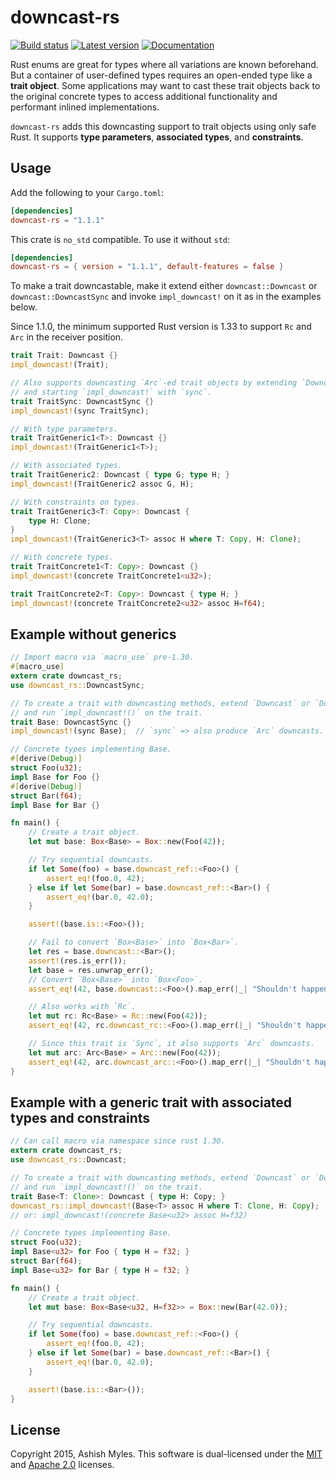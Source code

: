 # downcast-rs

[![Build status](https://img.shields.io/github/workflow/status/marcianx/downcast-rs/CI/master)](https://github.com/marcianx/downcast-rs/actions)
[![Latest version](https://img.shields.io/crates/v/downcast-rs.svg)](https://crates.io/crates/downcast-rs)
[![Documentation](https://docs.rs/downcast-rs/badge.svg)](https://docs.rs/downcast-rs)

Rust enums are great for types where all variations are known beforehand. But a
container of user-defined types requires an open-ended type like a **trait
object**. Some applications may want to cast these trait objects back to the
original concrete types to access additional functionality and performant
inlined implementations.

`downcast-rs` adds this downcasting support to trait objects using only safe
Rust. It supports **type parameters**, **associated types**, and **constraints**.

## Usage

Add the following to your `Cargo.toml`:

```toml
[dependencies]
downcast-rs = "1.1.1"
```

This crate is `no_std` compatible. To use it without `std`:

```toml
[dependencies]
downcast-rs = { version = "1.1.1", default-features = false }
```

To make a trait downcastable, make it extend either `downcast::Downcast` or
`downcast::DowncastSync` and invoke `impl_downcast!` on it as in the examples
below.

Since 1.1.0, the minimum supported Rust version is 1.33 to support `Rc` and `Arc`
in the receiver position.

```rust
trait Trait: Downcast {}
impl_downcast!(Trait);

// Also supports downcasting `Arc`-ed trait objects by extending `DowncastSync`
// and starting `impl_downcast!` with `sync`.
trait TraitSync: DowncastSync {}
impl_downcast!(sync TraitSync);

// With type parameters.
trait TraitGeneric1<T>: Downcast {}
impl_downcast!(TraitGeneric1<T>);

// With associated types.
trait TraitGeneric2: Downcast { type G; type H; }
impl_downcast!(TraitGeneric2 assoc G, H);

// With constraints on types.
trait TraitGeneric3<T: Copy>: Downcast {
    type H: Clone;
}
impl_downcast!(TraitGeneric3<T> assoc H where T: Copy, H: Clone);

// With concrete types.
trait TraitConcrete1<T: Copy>: Downcast {}
impl_downcast!(concrete TraitConcrete1<u32>);

trait TraitConcrete2<T: Copy>: Downcast { type H; }
impl_downcast!(concrete TraitConcrete2<u32> assoc H=f64);
```

## Example without generics

```rust
// Import macro via `macro_use` pre-1.30.
#[macro_use]
extern crate downcast_rs;
use downcast_rs::DowncastSync;

// To create a trait with downcasting methods, extend `Downcast` or `DowncastSync`
// and run `impl_downcast!()` on the trait.
trait Base: DowncastSync {}
impl_downcast!(sync Base);  // `sync` => also produce `Arc` downcasts.

// Concrete types implementing Base.
#[derive(Debug)]
struct Foo(u32);
impl Base for Foo {}
#[derive(Debug)]
struct Bar(f64);
impl Base for Bar {}

fn main() {
    // Create a trait object.
    let mut base: Box<Base> = Box::new(Foo(42));

    // Try sequential downcasts.
    if let Some(foo) = base.downcast_ref::<Foo>() {
        assert_eq!(foo.0, 42);
    } else if let Some(bar) = base.downcast_ref::<Bar>() {
        assert_eq!(bar.0, 42.0);
    }

    assert!(base.is::<Foo>());

    // Fail to convert `Box<Base>` into `Box<Bar>`.
    let res = base.downcast::<Bar>();
    assert!(res.is_err());
    let base = res.unwrap_err();
    // Convert `Box<Base>` into `Box<Foo>`.
    assert_eq!(42, base.downcast::<Foo>().map_err(|_| "Shouldn't happen.").unwrap().0);

    // Also works with `Rc`.
    let mut rc: Rc<Base> = Rc::new(Foo(42));
    assert_eq!(42, rc.downcast_rc::<Foo>().map_err(|_| "Shouldn't happen.").unwrap().0);

    // Since this trait is `Sync`, it also supports `Arc` downcasts.
    let mut arc: Arc<Base> = Arc::new(Foo(42));
    assert_eq!(42, arc.downcast_arc::<Foo>().map_err(|_| "Shouldn't happen.").unwrap().0);
}
```

## Example with a generic trait with associated types and constraints

```rust
// Can call macro via namespace since rust 1.30.
extern crate downcast_rs;
use downcast_rs::Downcast;

// To create a trait with downcasting methods, extend `Downcast` or `DowncastSync`
// and run `impl_downcast!()` on the trait.
trait Base<T: Clone>: Downcast { type H: Copy; }
downcast_rs::impl_downcast!(Base<T> assoc H where T: Clone, H: Copy);
// or: impl_downcast!(concrete Base<u32> assoc H=f32)

// Concrete types implementing Base.
struct Foo(u32);
impl Base<u32> for Foo { type H = f32; }
struct Bar(f64);
impl Base<u32> for Bar { type H = f32; }

fn main() {
    // Create a trait object.
    let mut base: Box<Base<u32, H=f32>> = Box::new(Bar(42.0));

    // Try sequential downcasts.
    if let Some(foo) = base.downcast_ref::<Foo>() {
        assert_eq!(foo.0, 42);
    } else if let Some(bar) = base.downcast_ref::<Bar>() {
        assert_eq!(bar.0, 42.0);
    }

    assert!(base.is::<Bar>());
}
```

## License

Copyright 2015, Ashish Myles.
This software is dual-licensed under the [MIT](LICENSE-MIT) and
[Apache 2.0](LICENSE-APACHE) licenses.
